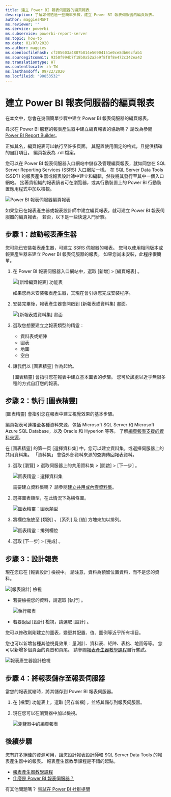 ```yaml
---
title: 建立 Power BI 報表伺服器的編頁報表
description: 了解如何透過一些簡單步驟，建立 Power BI 報表伺服器的編頁報表。
author: maggiesMSFT
ms.reviewer: ''
ms.service: powerbi
ms.subservice: powerbi-report-server
ms.topic: how-to
ms.date: 01/07/2020
ms.author: maggies
ms.openlocfilehash: cf205603a4807b814e56904151e0ce8db66cfab1
ms.sourcegitcommit: 9350f994b7f18b0a52a2e9f8f8f8e472c342ea42
ms.translationtype: HT
ms.contentlocale: zh-TW
ms.lasthandoff: 09/22/2020
ms.locfileid: "90853532"
---
```

# <a name="create-a-paginated-report-for-power-bi-report-server"></a>建立 Power BI 報表伺服器的編頁報表
在本文中，您會在幾個簡單步驟中建立 Power BI 報表伺服器的編頁報表。

尋求在 Power BI 服務的報表產生器中建立編頁報表的協助嗎？ 請改為參閱 [Power BI Report Builder](../paginated-reports/report-builder-power-bi.md)。

正如其名，編頁報表可以執行至許多頁面。 其配置使用固定的格式，且提供精確的自訂項目。 編頁報表為 .rdl 檔案。

您可以在 Power BI 報表伺服器入口網站中儲存及管理編頁報表，就如同您在 SQL Server Reporting Services (SSRS) 入口網站一樣。 在 SQL Server Data Tools (SSDT) 的報表產生器或報表設計師中建立和編輯，然後將其發行至其中一個入口網站。 接著貴組織的報表讀者可在瀏覽器，或其行動裝置上的 Power BI 行動裝置應用程式中加以檢視。

![Power BI 報表伺服器編頁報表](media/quickstart-create-paginated-report/reportserver-paginated-report.png)

如果您已在報表產生器或報表設計師中建立編頁報表，就可建立 Power BI 報表伺服器的編頁報表。 若否，以下是一些快速入門步驟。

## <a name="step-1-start-report-builder"></a>步驟 1：啟動報表產生器
您可能已安裝報表產生器，可建立 SSRS 伺服器的報表。 您可以使用相同版本或報表產生器來建立 Power BI 報表伺服器的報表。 如果您尚未安裝，此程序很簡單。

1. 在 Power BI 報表伺服器入口網站中，選取 [新增]   >  [編頁報表]  。
   
    ![[新增編頁報表] 功能表](media/quickstart-create-paginated-report/reportserver-new-paginated-report-menu.png)
   
    如果您尚未安裝報表產生器，其現在會引導您完成安裝程序。
2. 安裝完畢後，報表產生器會開啟到 [新報表或資料集]  畫面。
   
    ![[新報表或資料集] 畫面](media/quickstart-create-paginated-report/reportserver-paginated-new-report-screen.png)
3. 選取您想要建立之報表類型的精靈︰
   
   * 資料表或矩陣
   * 圖表
   * 地圖
   * 空白
4. 讓我們以 [圖表精靈] 作為起始。
   
    [圖表精靈] 會指引您在報表中建立基本圖表的步驟。 您可於該處以近乎無限多種的方式自訂您的報表。

## <a name="step-2-go-through-the-chart-wizard"></a>步驟 2：執行 [圖表精靈]
[圖表精靈] 會指引您在報表中建立視覺效果的基本步驟。

編頁報表可連接至各種資料來源，包括 Microsoft SQL Server 和 Microsoft Azure SQL Database，以及 Oracle 和 Hyperion 等等。 了解[編頁報表支援的資料來源](connect-data-sources.md)。

在 [圖表精靈] 的第一頁 [選擇資料集]  中，您可以建立資料集，或選擇伺服器上的共用資料集。 「資料集」  會從外部資料來源的查詢傳回報表資料。

1. 選取 [瀏覽]  > 選取伺服器上的共用資料集 > [開啟]   > [下一步]  。
   
    ![圖表精靈：選擇資料集](media/quickstart-create-paginated-report/reportserver-paginated-choose-dataset.png)
   
     需要建立資料集嗎？ 請參閱[建立共用或內嵌資料集](/sql/reporting-services/report-data/create-a-shared-dataset-or-embedded-dataset-report-builder-and-ssrs)。
2. 選擇圖表類型，在此情況下為橫條圖。
   
    ![圖表精靈：圖表類型](media/quickstart-create-paginated-report/reportserver-paginated-choose-chart-type.png)
3. 將欄位拖放至 [類別] **、** [系列]  及 [值]  方塊來加以排列。
   
    ![圖表精靈：排列欄位](media/quickstart-create-paginated-report/reportserver-paginated-arrange-fields.png)
4. 選取 [下一步]   >  [完成]  。

## <a name="step-3-design-your-report"></a>步驟 3：設計報表
現在您已在 [報表設計] 檢視中。 請注意，資料為預留位置資料，而不是您的資料。

![[報表設計] 檢視](media/quickstart-create-paginated-report/reportserver-paginated-preview-report.png)

* 若要檢視您的資料，請選取 [執行]  。
  
     ![執行報表](media/quickstart-create-paginated-report/reportserver-paginated-run-report.png)
* 若要返回 [設計] 檢視，請選取 [設計]  。

您可以修改剛剛建立的圖表，變更其配置、值、圖例等近乎所有項目。

您也可以新增各種其他視覺效果︰量測計、資料表、矩陣、表格、地圖等等。 您可以新增多個頁面的頁首和頁尾。 請參閱[報表產生器教學課程](/sql/reporting-services/report-builder-tutorials)自行嘗試。

![報表產生器設計檢視](media/quickstart-create-paginated-report/reportserver-paginated-finished-design-report.png)

## <a name="step-4-save-your-report-to-the-report-server"></a>步驟 4：將報表儲存至報表伺服器
當您的報表就緒時，將其儲存到 Power BI 報表伺服器。

1. 在 [檔案]  功能表上，選取 [另存新檔]  ，並將其儲存到報表伺服器。 
2. 現在您可以在瀏覽器中加以檢視。
   
    ![瀏覽器中的編頁報表](media/quickstart-create-paginated-report/reportserver-paginated-report.png)

## <a name="next-steps"></a>後續步驟
您有許多絕佳的資源可用，讓您設計報表設計師和 SQL Server Data Tools 的報表產生器中的報表。 報表產生器教學課程是不錯的起點。

* [報表產生器教學課程](/sql/reporting-services/report-builder-tutorials)
* [什麼是 Power BI 報表伺服器？](get-started.md)  

有其他問題嗎？ [嘗試在 Power BI 社群提問](https://community.powerbi.com/)